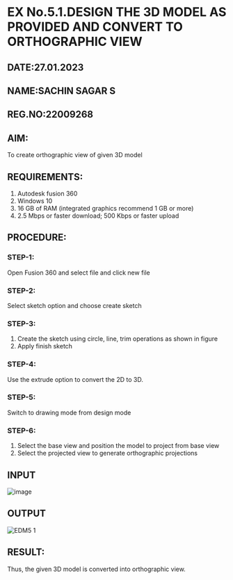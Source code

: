 # EX No.5.1.DESIGN THE 3D MODEL AS PROVIDED AND CONVERT TO ORTHOGRAPHIC VIEW
## DATE:27.01.2023
## NAME:SACHIN SAGAR S
## REG.NO:22009268

## AIM: 
To create orthographic view of given 3D model

## REQUIREMENTS: 
1. Autodesk fusion 360
2. Windows 10
3. 16 GB of RAM (integrated graphics recommend 1 GB or more)
4. 2.5 Mbps or faster download; 500 Kbps or faster upload 

## PROCEDURE:

### STEP-1:
Open Fusion 360 and select file and click new file

### STEP-2:
Select sketch option and choose create sketch

### STEP-3: 
1. Create the sketch using circle, line, trim operations as shown in figure
2. Apply finish sketch 

### STEP-4:
 Use the extrude option to convert the 2D to 3D.

### STEP-5:
Switch to drawing mode from design mode 
          
### STEP-6:
1. Select the base view and position the model to project from base view 
2. Select the projected view to generate orthographic projections

## INPUT
![image](https://user-images.githubusercontent.com/113594316/199408705-ed302b2a-90c3-41c0-9cc4-791a93366e2a.png)

## OUTPUT
![EDM5 1](https://user-images.githubusercontent.com/119475862/216196109-4a2d0f76-f7c5-4984-bcc9-5c9cdce0196c.png)




## RESULT:
Thus, the given 3D model is converted into orthographic view.


